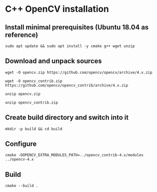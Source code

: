 # C++ OpenCV installation

## Install minimal prerequisites (Ubuntu 18.04 as reference)

    sudo apt update && sudo apt install -y cmake g++ wget unzip

## Download and unpack sources

    wget -O opencv.zip https://github.com/opencv/opencv/archive/4.x.zip

    wget -O opencv_contrib.zip https://github.com/opencv/opencv_contrib/archive/4.x.zip

    unzip opencv.zip

    unzip opencv_contrib.zip

## Create build directory and switch into it

    mkdir -p build && cd build

## Configure

    cmake -DOPENCV_EXTRA_MODULES_PATH=../opencv_contrib-4.x/modules ../opencv-4.x

## Build

    cmake --build .
